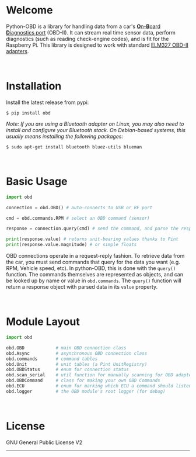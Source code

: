 # Welcome

Python-OBD is a library for handling data from a car's [**O**n-**B**oard **D**iagnostics port](https://en.wikipedia.org/wiki/On-board_diagnostics) (OBD-II). It can stream real time sensor data, perform diagnostics (such as reading check-engine codes), and is fit for the Raspberry Pi. This library is designed to work with standard [ELM327 OBD-II adapters](http://www.amazon.com/s/ref=nb_sb_noss?field-keywords=elm327).

<br>

# Installation

Install the latest release from pypi:

```shell
$ pip install obd
```

*Note: If you are using a Bluetooth adapter on Linux, you may also need to install and configure your Bluetooth stack. On Debian-based systems, this usually means installing the following packages:*

```shell
$ sudo apt-get install bluetooth bluez-utils blueman
```

<br>

# Basic Usage

```python
import obd

connection = obd.OBD() # auto-connects to USB or RF port

cmd = obd.commands.RPM # select an OBD command (sensor)

response = connection.query(cmd) # send the command, and parse the response

print(response.value) # returns unit-bearing values thanks to Pint
print(response.value.magnitude) # or simple floats
```

OBD connections operate in a request-reply fashion. To retrieve data from the car, you must send commands that query for the data you want (e.g. RPM, Vehicle speed, etc). In python-OBD, this is done with the `query()` function. The commands themselves are represented as objects, and can be looked up by name or value in `obd.commands`. The `query()` function will return a response object with parsed data in its `value` property.

<br>

# Module Layout

```python
import obd

obd.OBD            # main OBD connection class
obd.Async          # asynchronous OBD connection class
obd.commands       # command tables
obd.Unit           # unit tables (a Pint UnitRegistry)
obd.OBDStatus      # enum for connection status
obd.scan_serial    # util function for manually scanning for OBD adapters
obd.OBDCommand     # class for making your own OBD Commands
obd.ECU            # enum for marking which ECU a command should listen to
obd.logger         # the OBD module's root logger (for debug)
```

<br>

# License

GNU General Public License V2

---

<br>

